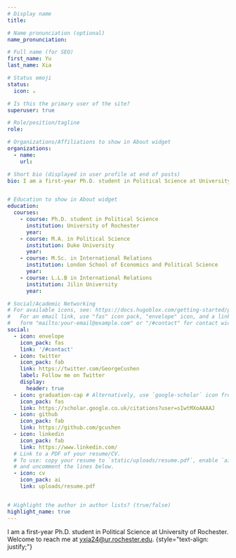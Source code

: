 ```yaml
---
# Display name
title: 

# Name pronunciation (optional)
name_pronunciation: 

# Full name (for SEO)
first_name: Yu
last_name: Xia

# Status emoji
status:
  icon: ☕️

# Is this the primary user of the site?
superuser: true

# Role/position/tagline
role: 

# Organizations/Affiliations to show in About widget
organizations:
  - name: 
    url: 

# Short bio (displayed in user profile at end of posts)
bio: I am a first-year Ph.D. student in Political Science at University of Rochester. Welcome to reach me at yxia24@ur.rochester.edu.


# Education to show in About widget
education:
  courses:
    - course: Ph.D. student in Political Science
      institution: University of Rochester
      year: 
    - course: M.A. in Political Science
      institution: Duke University
      year: 
    - course: M.Sc. in International Relations
      institution: London School of Economics and Political Science
      year: 
    - course: L.L.B in International Relations
      institution: Jilin University
      year: 

# Social/Academic Networking
# For available icons, see: https://docs.hugoblox.com/getting-started/page-builder/#icons
#   For an email link, use "fas" icon pack, "envelope" icon, and a link in the
#   form "mailto:your-email@example.com" or "/#contact" for contact widget.
social:
  - icon: envelope
    icon_pack: fas
    link: '/#contact'
  - icon: twitter
    icon_pack: fab
    link: https://twitter.com/GeorgeCushen
    label: Follow me on Twitter
    display:
      header: true
  - icon: graduation-cap # Alternatively, use `google-scholar` icon from `ai` icon pack
    icon_pack: fas
    link: https://scholar.google.co.uk/citations?user=sIwtMXoAAAAJ
  - icon: github
    icon_pack: fab
    link: https://github.com/gcushen
  - icon: linkedin
    icon_pack: fab
    link: https://www.linkedin.com/
  # Link to a PDF of your resume/CV.
  # To use: copy your resume to `static/uploads/resume.pdf`, enable `ai` icons in `params.yaml`,
  # and uncomment the lines below.
  - icon: cv
    icon_pack: ai
    link: uploads/resume.pdf


# Highlight the author in author lists? (true/false)
highlight_name: true
---
```


I am a first-year Ph.D. student in Political Science at University of Rochester. Welcome to reach me at yxia24@ur.rochester.edu.
{style="text-align: justify;"}
